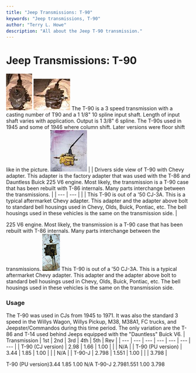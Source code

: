 ```yaml
---
title: "Jeep Transmissions: T-90"
keywords: "Jeep transmissions, T-90"
author: "Terry L. Howe"
description: "All about the Jeep T-90 transmission."
---
```


# Jeep Transmissions: T-90
[![T-90 front](/trans/t90fT.jpg)](/trans/t90f.jpg)
[![T-90 side](/trans/t90sT.jpg)](/trans/t90s.jpg)
The T-90 is a 3 speed transmission with
a casting number of T90 and a 1 1/8" 10
spline input shaft.  Length of input shaft varies with
application.  Output is 1 3/8" 6 spline.  The T-90s used
in 1945 and some of 1946 where column shift.  Later versions
were floor shift like in the picture.
[![T-90 drivers side](/trans/t90dsc_.jpg)](/trans/t90dsc.jpg)
|  | Drivers side view of T-90 with Chevy adapter.  This adapter is the
factory adapter that was used with the T-86 and Dauntless Buick
225 V6 engine.  Most likely, the transmission is a T-90 case that
has been rebuilt with T-86 internals.  Many parts interchange
between the transmissions. |
| --- | --- |
|  | This T-90 is out of a '50 CJ-3A.  This is a typical aftermarket
Chevy adapter.  This adapter and the adapter above bolt to standard
bell housings used in Chevy, Olds, Buick, Pontiac, etc.  The bell
housings used in these vehicles is the same on the transmission side. |

225 V6 engine.  Most likely, the transmission is a T-90 case that
has been rebuilt with T-86 internals.  Many parts interchange
between the transmissions.
[![T-90 top view](/trans/t90t1_.jpg)](/trans/t90t1.jpg)
This T-90 is out of a '50 CJ-3A.  This is a typical aftermarket
Chevy adapter.  This adapter and the adapter above bolt to standard
bell housings used in Chevy, Olds, Buick, Pontiac, etc.  The bell
housings used in these vehicles is the same on the transmission side.
### Usage
The T-90 was used in CJs from 1945 to 1971.  It was also the
standard 3 speed in the Willys Wagon, Willys Pickup, M38, M38A1,
FC trucks, and Jeepster/Commandos during this time period.  The
only variation are the T-86 and T-14 used behind Jeeps equipped
with the "Dauntless" Buick V6.
| Transmission | 1st | 2nd | 3rd | 4th | 5th | Rev |
| --- | --- | --- | --- | --- | --- | --- |
| T-90 (CJ version) | 2.98 | 1.66 | 1.00 |  |  | N/A |
| T-90 (PU version) | 3.44 | 1.85 | 1.00 |  |  | N/A |
| T-90-J | 2.798 | 1.551 | 1.00 |  |  | 3.798 |

T-90 (PU version)3.44 1.85 1.00   N/A 
T-90-J 2.7981.551 1.00   3.798